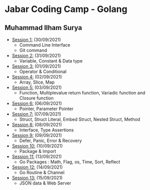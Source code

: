 # Jabar Coding Camp - Golang

## Muhammad Ilham Surya

- [Session 1:](./tugas_01) (30/09/2021)
  - Command Line Interface
  - Git command
- [Session 2:](./tugas_02) (31/09/2021)
  - Variable, Constant & Data type
- [Session 3:](./tugas_03) (01/09/2021)
  - Operator & Conditional
- [Session 4:](./tugas_04) (02/09/2021)
  - Array, Slice, Map
- [Session 5:](./tugas_05) (03/09/2021)
  - Function, Multiplevalue return function, Variadic function and Closure function
- [Session 6:](./tugas_06) (06/09/2021)
  - Pointer, Parameter Pointer
- [Session 7:](./tugas_07) (07/09/2021)
  - Struct, Struct Literal, Embed Struct, Nested Struct, Method
- [Session 8:](./tugas_08) (08/09/2021)
  - Interface, Type Assertions
- [Session 9:](./tugas_09) (09/09/2021)
  - Defer, Panic, Error & Recovery
- [Session 10:](./tugas_10) (10/09/2021)
  - Package & Import
- [Session 11:](./tugas_11) (13/09/2021)
  - Go Packages : Math, Flag, os, Time, Sort, Reflect
- [Session 12:](./tugas_12) (14/09/2021)
  - Go Routine & Channel
- [Session 13:](./tugas_13) (15/09/2021)
  - JSON data & Web Server
